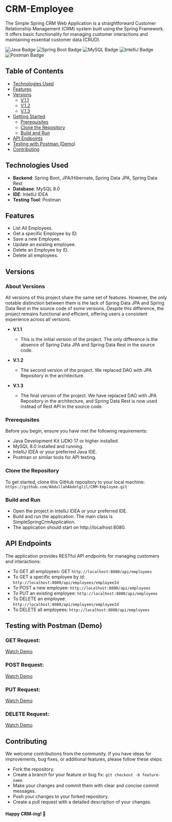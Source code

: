 # CRM-Employee

The Simple Spring CRM Web Application is a straightforward Customer Relationship Management (CRM) system built using the Spring Framework. It offers basic functionality for managing customer interactions and maintaining essential customer data (CRUD).

![Java Badge](https://img.shields.io/badge/Java-17-blue)
![Spring Boot Badge](https://img.shields.io/badge/Spring%20Boot-3.1.3-brightgreen)
![MySQL Badge](https://img.shields.io/badge/MySQL-8.0-orange)
![IntelliJ Badge](https://img.shields.io/badge/IDE-IntelliJ%20IDEA-red)
![Postman Badge](https://img.shields.io/badge/Testing%20Tool-Postman-orange)

## Table of Contents

- [Technologies Used](#technologies-used)
- [Features](#features)
- [Versions](#versions)
  - [V.1.1](#v11)
  - [V.1.2](#v12)
  - [V.1.3](#v13)
- [Getting Started](#getting-started)
  - [Prerequisites](#prerequisites)
  - [Clone the Repository](#clone-the-repository)
  - [Build and Run](#build-and-run)
- [API Endpoints](#api-endpoints)
- [Testing with Postman (Demo)](#testing-with-postman-demo)
- [Contributing](#contributing)

## Technologies Used

- **Backend**: Spring Boot, JPA/Hibernate, Spring Data JPA, Spring Data Rest
- **Database**: MySQL 8.0
- **IDE**: IntelliJ IDEA
- **Testing Tool**: Postman

## Features

- List All Employees.
- Get a specific Employee by ID.
- Save a new Employee.
- Update an existing employee.
- Delete an Employee by ID.
- Delete all employees.

## Versions

### About Versions
All versions of this project share the same set of features. However, the only notable distinction between them is the lack of Spring Data JPA and Spring Data Rest in the source code of some versions. Despite this difference, the project remains functional and efficient, offering users a consistent experience across all versions.

- **V.1.1**
  - This is the initial version of the project. The only difference is the absence of Spring Data JPA and Spring Data Rest in the source code.

- **V.1.2**
  - The second version of the project. We replaced DAO with JPA Repository in the architecture.

- **V.1.3**
  - The final version of the project. We have replaced DAO with JPA Repository in the architecture, and Spring Data Rest is now used instead of Rest API in the source code.

### Prerequisites
Before you begin, ensure you have met the following requirements:

- Java Development Kit (JDK) 17 or higher installed.
- MySQL 8.0 installed and running.
- IntelliJ IDEA or your preferred Java IDE.
- Postman or similar tools for API testing.

### Clone the Repository
To get started, clone this GitHub repository to your local machine: `https://github.com/AbdullahAbdelglil/CRM-Employee.git`


### Build and Run
- Open the project in IntelliJ IDEA or your preferred IDE.
- Build and run the application. The main class is SimpleSpringCrmApplication.
- The application should start on http://localhost:8080.

## API Endpoints
The application provides RESTful API endpoints for managing customers and interactions:

- To GET all employees: GET `http://localhost:8080/api/employees`
- To GET a specific employee by id: `http://localhost:8080/api/employees/employeeId`
- To POST a new employee: `http://localhost:8080/api/employees`
- To PUT an existing employee: `http://localhost:8080/api/employees`
- To DELETE an employee: `http://localhost:8080/api/employees/employeeId`
- To DELETE all employees: `http://localhost:8080/api/employees`

## Testing with Postman (Demo)

### GET Request:
[Watch Demo](https://github.com/AbdullahAbdelglil/CRM-Employee/assets/118194521/8611491f-c230-4f99-8a41-5b9d12e53c26)

### POST Request:
[Watch Demo](https://github.com/AbdullahAbdelglil/CRM-Employee/assets/118194521/85ca9cbd-ccf9-4a5b-aa84-85077a51f8a9)

### PUT Request:
[Watch Demo](https://github.com/AbdullahAbdelglil/CRM-Employee/assets/118194521/71ed866d-f0c2-4d95-ab39-3b0657e53eb3)

### DELETE Request:
[Watch Demo](https://github.com/AbdullahAbdelglil/CRM-Employee/assets/118194521/62e3c54c-5a32-4a8a-9c61-9455e8777e1b)

## Contributing

We welcome contributions from the community. If you have ideas for improvements, bug fixes, or additional features, please follow these steps:

- Fork the repository.
- Create a branch for your feature or bug fix: `git checkout -b feature-name`.
- Make your changes and commit them with clear and concise commit messages.
- Push your changes to your forked repository.
- Create a pull request with a detailed description of your changes.

#### Happy CRM-ing! 🚀
